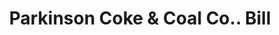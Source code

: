 ---
doi: 10.7916/D8JM3NR2
date_other: '1917'
date_other_textual: '1917'
form: printed ephemera
genre:
- Invoices
name:
- Parkinson Coke & Coal Co.
object_in_context_url: https://biggert.cul.columbia.edu/items/view/ave_biggert_00862
subject_hierarchical_geographic:
- New York, New York, United States
subject_name:
- Parkinson Coke & Coal Co.
title: Parkinson Coke & Coal Co.. Bill
sort_title: Parkinson Coke & Coal Co.. Bill
call_number: ave_biggert_00862
coordinates:
- 40.69277777777778,-73.99027777777778
pid: ave_biggert_00862
identifiers: ave_biggert_00862
thumbnail: https://derivativo-2.library.columbia.edu/iiif/2/ldpd:345723/full/!256,256/0/native.jpg
permalink: "/biggert/ave_biggert_00862/"
layout: iiif-image-page
---